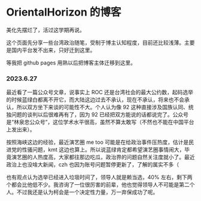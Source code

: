 # OrientalHorizon 的博客

美化先摆烂了，活过这学期再说。

这个页面先分享一些台湾政治随笔，受制于博主认知程度，目前还比较浅薄。主要是国内平台发不出来，只好迁到这里。

等我把 github pages 用熟以后把博客主体迁移到这里。

### 2023.6.27

最近看了一篇公众号文章，说事实上 ROC 还是台湾社会的最大公约数，起码选举的时候蓝绿白都离不开它，而大陆这边过去不承认，现在不承认，将来也不会承认，所以双方坐下来谈的可能性不大。个人认为像 92 这种直接涉及国族认同、统独问题的谈判以后很难再有了，因为 92 已经把双方能说的话都说完了。公众号是“林泉忠公众号”，这位学术水平很高，虽然不算太敢写（不然也不能在中国平台上发出来）。

按照海峡这边的经验，最近演艺圈 me too 可能是在给政治事件压热度，估计是民进党的性骚问题，kmt 这边也算上。所以说蓝绿肯定都希望演艺圈事情闹大，毕竟演艺圈的人热度高，大家都往那边吃瓜，政治界的问题自然关注度就小了。最近政治上也没啥大新闻，czh 也因为账号问题暂停更新了，了解的属实不多（

也有观点认为选举已经进入垃圾时间了，领导人就是赖当选，40% 左右，剩下两个都会比他低不少。我咨询了一位很厉害的前辈，他也觉得领导人不可能是第二个人。不过我还是认为柯会是一个决定性力量，万一弃保成功了呢。
